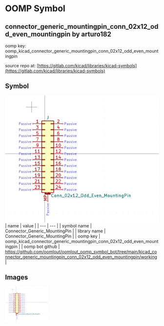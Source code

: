 # OOMP Symbol  
## connector_generic_mountingpin_conn_02x12_odd_even_mountingpin  by arturo182  
  
oomp key: oomp_kicad_connector_generic_mountingpin_conn_02x12_odd_even_mountingpin  
  
source repo at: [https://gitlab.com/kicad/libraries/kicad-symbols](https://gitlab.com/kicad/libraries/kicad-symbols)  
## Symbol  
  
[![working.png](working_600.png)](working.png)  
| name | value | 
| --- | --- | 
| symbol name | Connector_Generic_MountingPin | 
| library name | Connector_Generic_MountingPin | 
| oomp key | oomp_kicad_connector_generic_mountingpin_conn_02x12_odd_even_mountingpin | 
| oomp bot github | https://github.com/oomlout/oomlout_oomp_symbol_bot/tree/main/kicad_connector_generic_mountingpin_conn_02x12_odd_even_mountingpin/working | 
## Images  
  
[![working.png](working_140.png)](working.png)  
